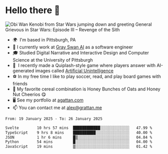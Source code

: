 <!--
**GameDog9988/GameDog9988** is a ✨ _special_ ✨ repository because its `README.md` (this file) appears on your GitHub profile.

Here are some ideas to get you started:

- 🔭 I’m currently working on ...
- 🌱 I’m currently learning ...
- 👯 I’m looking to collaborate on ...
- 🤔 I’m looking for help with ...
- 💬 Ask me about ...
- 📫 How to reach me: ...
- 😄 Pronouns: ...
- ⚡ Fun fact: ...
-->



Hello there 👋
==================================

![Obi Wan Kenobi from Star Wars jumping down and greeting General Grievous in Star Wars: Episode III – Revenge of the Sith](https://github.com/agrattan0820/agrattan0820/assets/51346343/689e56eb-29be-46a5-a079-28ea727b5f7e)


- 🌍  I'm based in Pittsburgh, PA
- 🦢  I currently work at [Gray Swan AI](https://www.grayswan.ai) as a software engineer
- 🎓  Studied Digital Narrative and Interactive Design and Computer Science at the University of Pittsburgh
- 👾  I recently made a Quiplash-style game where players answer with AI-generated images called [Artificial Unintelligence](https://github.com/agrattan0820/artificial-unintelligence)
- ⚽  In my free time I like to play soccer, read, and play board games with friends
- 🥣  My favorite cereal combination is Honey Bunches of Oats and Honey Nut Cheerios 😋
- 🖥️  See my portfolio at [agattan.com](http://agrattan.com/)
- 📫  You can contact me at [alex@grattan.me](mailto:alex@grattan.me)

<!--START_SECTION:waka-->

```txt
From: 19 January 2025 - To: 26 January 2025

Svelte        10 hrs 57 mins  ████████████░░░░░░░░░░░░░   47.99 %
TypeScript    9 hrs 8 mins    ██████████░░░░░░░░░░░░░░░   40.00 %
JSON          1 hr 6 mins     █▒░░░░░░░░░░░░░░░░░░░░░░░   04.84 %
Python        54 mins         █░░░░░░░░░░░░░░░░░░░░░░░░   04.00 %
JavaScript    19 mins         ▒░░░░░░░░░░░░░░░░░░░░░░░░   01.42 %
```

<!--END_SECTION:waka-->
